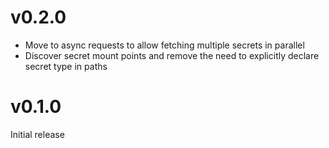 # v0.2.0

- Move to async requests to allow fetching multiple secrets in parallel
- Discover secret mount points and remove the need to explicitly declare secret type in paths

# v0.1.0

Initial release
